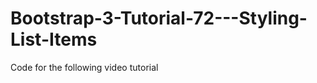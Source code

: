 Bootstrap-3-Tutorial-72---Styling-List-Items
============================================

Code for the following video tutorial 
